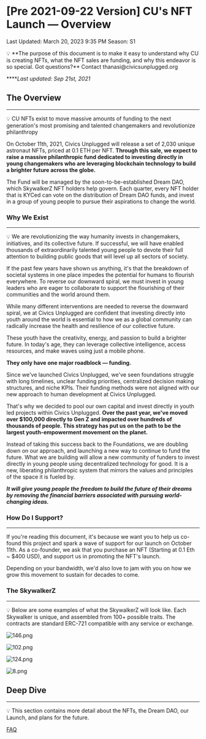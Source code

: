 # [Pre 2021-09-22 Version] CU's NFT Launch — Overview

Last Updated: March 20, 2023 9:35 PM
Season: S1

<aside>
💡 **The purpose of this document is to make it easy to understand why CU is creating NFTs, what the NFT sales are funding, and why this endeavor is so special.
Got questions?** Contact thanasi@civicsunplugged.org

*****Last updated: Sep 21st, 2021*

</aside>

## The Overview

---

<aside>
💡 CU NFTs exist to move massive amounts of funding to the next generation's most promising and talented changemakers and revolutionize philanthropy

</aside>

On October 11th, 2021, Civics Unplugged will release a set of 2,030 unique astronaut NFTs, priced at 0.1 ETH per NFT. **Through this sale, we expect to raise a massive philanthropic fund dedicated to investing directly in young changemakers who are leveraging blockchain technology to build a brighter future across the globe.**

The Fund will be managed by the soon-to-be-established Dream DAO, which SkywalkerZ NFT holders help govern. Each quarter, every NFT holder that is KYCed can vote on the distribution of Dream DAO funds, and invest in a group of young people to pursue their aspirations to change the world.

### Why We Exist

---

<aside>
💡 We are revolutionizing the way humanity invests in changemakers, initiatives, and its collective future. If successful, we will have enabled thousands of extraordinarily talented young people to devote their full attention to building public goods that will level up all sectors of society.

</aside>

If the past few years have shown us anything, it's that the breakdown of societal systems in one place impedes the potential for humans to flourish everywhere. To reverse our downward spiral, we must invest in young leaders who are eager to collaborate to support the flourishing of their communities and the world around them.

While many different interventions are needed to reverse the downward spiral, we at Civics Unplugged are confident that investing directly into youth around the world is essential to how we as a global community can radically increase the health and resilience of our collective future.

These youth have the creativity, energy, and passion to build a brighter future. In today's age, they can leverage collective intelligence, access resources, and make waves using just a mobile phone.

**They only have one major roadblock — funding.** 

Since we've launched Civics Unplugged, we've seen foundations struggle with long timelines, unclear funding priorities, centralized decision making structures, and niche KPIs. Their funding methods were not aligned with our new approach to human development at Civics Unplugged. 

That's why we decided to pool our own capital and invest directly in youth led projects within Civics Unplugged. **Over the past year, we've moved over $100,000 directly to Gen Z and impacted over hundreds of thousands of people. This strategy has put us on the path to be the largest youth-empowerment movement on the planet.** 

Instead of taking this success back to the Foundations, we are doubling down on our approach, and launching a new way to continue to fund the future. What we are building will allow a new community of funders to invest directly in young people using decentralized technology for good. It is a new, liberating philanthropic system that mirrors the values and principles of the space it is fueled by.

***It will give young people the freedom to build the future of their dreams by removing the financial barriers associated with pursuing world-changing ideas.***

### How Do I Support?

---

If you're reading this document, it's because we want you to help us co-found this project and spark a wave of support for our launch on October 11th. As a co-founder, we ask that you purchase an NFT (Starting at 0.1 Eth ~ $400 USD), and support us in promoting the NFT's launch.

Depending on your bandwidth, we'd also love to jam with you on how we grow this movement to sustain for decades to come. 

### The SkywalkerZ

---

<aside>
💡 Below are some examples of what the SkywalkerZ will look like. Each Skywalker is unique, and assembled from 100+ possible traits. The contracts are standard ERC-721 compatible with any service or exchange.

</aside>

![146.png](%5BPre%202021-09-22%20Version%5D%20CU's%20NFT%20Launch%20%E2%80%94%20Overvie%2028596ab432404a7abbfecd7275e19d09/146.png)

![102.png](%5BPre%202021-09-22%20Version%5D%20CU's%20NFT%20Launch%20%E2%80%94%20Overvie%2028596ab432404a7abbfecd7275e19d09/102.png)

![124.png](%5BPre%202021-09-22%20Version%5D%20CU's%20NFT%20Launch%20%E2%80%94%20Overvie%2028596ab432404a7abbfecd7275e19d09/124.png)

![8.png](%5BPre%202021-09-22%20Version%5D%20CU's%20NFT%20Launch%20%E2%80%94%20Overvie%2028596ab432404a7abbfecd7275e19d09/8.png)

## Deep Dive

---

<aside>
💡 This section contains more detail about the NFTs, the Dream DAO, our Launch, and plans for the future.

</aside>

[FAQ](%5BPre%202021-09-22%20Version%5D%20CU's%20NFT%20Launch%20%E2%80%94%20Overvie%2028596ab432404a7abbfecd7275e19d09/FAQ%208321b528c6154c7dacfbb3e940bdf9e0.md)